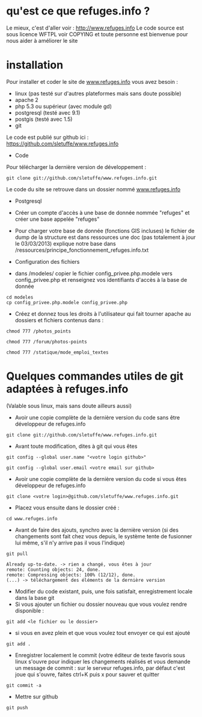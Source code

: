 qu'est ce que refuges.info ?
============================

Le mieux, c'est d'aller voir : http://www.refuges.info
Le code source est sous licence WFTPL voir COPYING et toute personne est bienvenue pour nous aider à améliorer le site

installation
============

Pour installer et coder le site de www.refuges.info vous avez besoin :

* linux (pas testé sur d'autres plateformes mais sans doute possible)
* apache 2 
* php 5.3 ou supérieur (avec module gd)
* postgresql (testé avec 9.1)
* postgis (testé avec 1.5)
* git

Le code est publié sur github ici :
https://github.com/sletuffe/www.refuges.info

* Code 

Pour télécharger la dernière version de développement :
```
git clone git://github.com/sletuffe/www.refuges.info.git
```
Le code du site se retrouve dans un dossier nommé www.refuges.info

* Postgresql

 * Créer un compte d'accès à une base de donnée nommée "refuges" et créer une base appelée "refuges"
 * Pour charger votre base de donnée (fonctions GIS incluses) le fichier de dump de la structure est dans ressources
une doc (pas totalement à jour le 03/03/2013) explique notre base dans /ressources/principe_fonctionnement_refuges.info.txt


* Configuration des fichiers

 * dans /modeles/
copier le fichier config_privee.php.modele vers config_privee.php et renseignez vos identifiants d'accès à la base de donnée

```
cd modeles
cp config_privee.php.modele config_privee.php
```
 * Créez et donnez tous les droits à l'utilisateur qui fait tourner apache au dossiers et fichiers contenus dans :
 
```
chmod 777 /photos_points

chmod 777 /forum/photos-points

chmod 777 /statique/mode_emploi_textes
```

Quelques commandes utiles de git adaptées à refuges.info
========================================================
(Valable sous linux, mais sans doute ailleurs aussi)

* Avoir une copie complète de la dernière version du code sans être développeur de refuges.info

```
git clone git://github.com/sletuffe/www.refuges.info.git
```

* Avant toute modification, dites à git qui vous êtes
```
git config --global user.name "<votre login github>"

git config --global user.email <votre email sur github>

```

* Avoir une copie complète de la dernière version du code si vous êtes développeur de refuges.info

```
git clone <votre login>@github.com/sletuffe/www.refuges.info.git
```

* Placez vous ensuite dans le dossier créé :

```
cd www.refuges.info
```

* Avant de faire des ajouts, synchro avec la dernière version (si des changements sont fait chez vous depuis, le système tente de fusionner lui même, s'il n'y arrive pas il vous l'indique)

```
git pull

Already up-to-date. -> rien a changé, vous êtes à jour
remote: Counting objects: 24, done.
remote: Compressing objects: 100% (12/12), done.
(...) -> téléchargement des éléments de la dernière version
```

* Modifier du code existant, puis, une fois satisfait, enregistrement locale dans la base git
 * Si vous ajouter un fichier ou dossier nouveau que vous voulez rendre disponible :

```
git add <le fichier ou le dossier>
```

 * si vous en avez plein et que vous voulez tout envoyer ce qui est ajouté

```
git add . 
```

* Enregistrer localement le commit (votre éditeur de texte favoris sous linux s'ouvre pour indiquer les changements réalisés et vous demande un message de commit : sur le serveur refuges.info, par défaut c'est joue qui s'ouvre, faites ctrl+K puis x pour sauver et quitter
```
git commit -a
```

* Mettre sur github
```
git push
```



